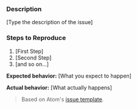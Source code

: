 <!--

Have you read Sentinela's Code of Conduct? By filing an Issue, you are expected to comply with it, including treating everyone with respect: WIP

Do you want to ask a question? Join us on Telegram :iphone: (wip)

-->

### Description

[Type the description of the issue]

### Steps to Reproduce

1. [First Step]
2. [Second Step]
3. [and so on...]

**Expected behavior:** [What you expect to happen]

**Actual behavior:** [What actually happens]



> Based on Atom's [issue template](https://raw.githubusercontent.com/atom/atom/master/ISSUE_TEMPLATE.md).
